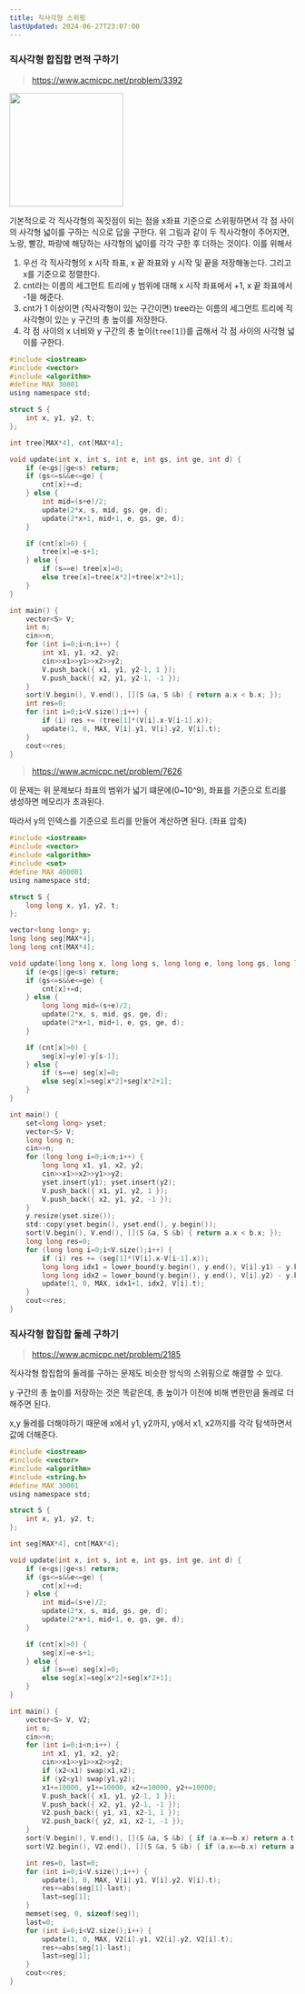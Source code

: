 ```yaml
---
title: 직사각형 스위핑
lastUpdated: 2024-06-27T23:07:00
---
```


### 직사각형 합집합 면적 구하기

> https://www.acmicpc.net/problem/3392

<img src="https://github.com/rlaisqls/blog/assets/81006587/36031302-14fc-41d5-8d2b-cffbc4b36324" style="height: 200px"/>

기본적으로 각 직사각형의 꼭짓점이 되는 점을 x좌표 기준으로 스위핑하면서 각 점 사이의 사각형 넓이를 구하는 식으로 답을 구한다. 위 그림과 같이 두 직사각형이 주어지면, 노랑, 빨강, 파랑에 해당하는 사각형의 넓이를 각각 구한 후 더하는 것이다. 이를 위해서

1. 우선 각 직사각형의 x 시작 좌표, x 끝 좌표와 y 시작 및 끝을 저장해놓는다. 그리고 x를 기준으로 정렬한다.
1. cnt라는 이름의 세그먼트 트리에 y 범위에 대해 x 시작 좌표에서 +1, x 끝 좌표에서 -1을 해준다.
2. cnt가 1 이상이면 (직사각형이 있는 구간이면) tree라는 이름의 세그먼트 트리에 직사각형이 있는 y 구간의 총 높이를 저장한다.
3. 각 점 사이의 x 너비와 y 구간의 총 높이(`tree[1]`)를 곱해서 각 점 사이의 사각형 넓이를 구한다.   

```c
#include <iostream>
#include <vector>
#include <algorithm>
#define MAX 30001
using namespace std;

struct S {
    int x, y1, y2, t;
};

int tree[MAX*4], cnt[MAX*4];

void update(int x, int s, int e, int gs, int ge, int d) {
    if (e<gs||ge<s) return;
    if (gs<=s&&e<=ge) {
        cnt[x]+=d;
    } else {
        int mid=(s+e)/2;
        update(2*x, s, mid, gs, ge, d);
        update(2*x+1, mid+1, e, gs, ge, d);
    }

    if (cnt[x]>0) {
        tree[x]=e-s+1;
    } else {
        if (s==e) tree[x]=0;
        else tree[x]=tree[x*2]+tree[x*2+1];
    }
}

int main() {
    vector<S> V;
    int n;
    cin>>n;
    for (int i=0;i<n;i++) {
        int x1, y1, x2, y2;
        cin>>x1>>y1>>x2>>y2;
        V.push_back({ x1, y1, y2-1, 1 });
        V.push_back({ x2, y1, y2-1, -1 });
    }
    sort(V.begin(), V.end(), [](S &a, S &b) { return a.x < b.x; });
    int res=0;
    for (int i=0;i<V.size();i++) {
        if (i) res += (tree[1]*(V[i].x-V[i-1].x));
        update(1, 0, MAX, V[i].y1, V[i].y2, V[i].t);
    }
    cout<<res;
}
```

> https://www.acmicpc.net/problem/7626

이 문제는 위 문제보다 좌표의 범위가 넓기 떄문에(0~10^9), 좌표를 기준으로 트리를 생성하면 메모리가 초과된다.

따라서 y의 인덱스를 기준으로 트리를 만들어 계산하면 된다. (좌표 압축)

```c
#include <iostream>
#include <vector>
#include <algorithm>
#include <set>
#define MAX 400001
using namespace std;

struct S {
    long long x, y1, y2, t;
};

vector<long long> y;
long long seg[MAX*4];
long long cnt[MAX*4];

void update(long long x, long long s, long long e, long long gs, long long ge, long long d) {
    if (e<gs||ge<s) return;
    if (gs<=s&&e<=ge) {
        cnt[x]+=d;
    } else {
        long long mid=(s+e)/2;
        update(2*x, s, mid, gs, ge, d);
        update(2*x+1, mid+1, e, gs, ge, d);
    }

    if (cnt[x]>0) {
        seg[x]=y[e]-y[s-1];
    } else {
        if (s==e) seg[x]=0;
        else seg[x]=seg[x*2]+seg[x*2+1];
    }
}

int main() {
    set<long long> yset;
    vector<S> V;
    long long n;
    cin>>n;
    for (long long i=0;i<n;i++) {
        long long x1, y1, x2, y2;
        cin>>x1>>x2>>y1>>y2;
        yset.insert(y1); yset.insert(y2);
        V.push_back({ x1, y1, y2, 1 });
        V.push_back({ x2, y1, y2, -1 });
    }
    y.resize(yset.size());
    std::copy(yset.begin(), yset.end(), y.begin());
    sort(V.begin(), V.end(), [](S &a, S &b) { return a.x < b.x; });
    long long res=0;
    for (long long i=0;i<V.size();i++) {
        if (i) res += (seg[1]*(V[i].x-V[i-1].x));
        long long idx1 = lower_bound(y.begin(), y.end(), V[i].y1) - y.begin();
        long long idx2 = lower_bound(y.begin(), y.end(), V[i].y2) - y.begin();
        update(1, 0, MAX, idx1+1, idx2, V[i].t);
    }
    cout<<res;
}
```

### 직사각형 합집합 둘레 구하기

> https://www.acmicpc.net/problem/2185

직사각형 합집합의 둘레를 구하는 문제도 비슷한 방식의 스위핑으로 해결할 수 있다.

y 구간의 총 높이를 저장하는 것은 똑같은데, 총 높이가 이전에 비해 변한만큼 둘레로 더해주면 된다.

x,y 둘레를 더해야하기 때문에 x에서 y1, y2까지, y에서 x1, x2까지를 각각 탐색하면서 값에 더해준다.


```c
#include <iostream>
#include <vector>
#include <algorithm>
#include <string.h>
#define MAX 30001
using namespace std;

struct S {
    int x, y1, y2, t;
};

int seg[MAX*4], cnt[MAX*4];

void update(int x, int s, int e, int gs, int ge, int d) {
    if (e<gs||ge<s) return;
    if (gs<=s&&e<=ge) {
        cnt[x]+=d;
    } else {
        int mid=(s+e)/2;
        update(2*x, s, mid, gs, ge, d);
        update(2*x+1, mid+1, e, gs, ge, d);
    }

    if (cnt[x]>0) {
        seg[x]=e-s+1;
    } else {
        if (s==e) seg[x]=0;
        else seg[x]=seg[x*2]+seg[x*2+1];
    }
}

int main() {
    vector<S> V, V2;
    int n;
    cin>>n;
    for (int i=0;i<n;i++) {
        int x1, y1, x2, y2;
        cin>>x1>>y1>>x2>>y2;
        if (x2<x1) swap(x1,x2);
        if (y2<y1) swap(y1,y2);
        x1+=10000, y1+=10000, x2+=10000, y2+=10000;
        V.push_back({ x1, y1, y2-1, 1 });
        V.push_back({ x2, y1, y2-1, -1 });
        V2.push_back({ y1, x1, x2-1, 1 });
        V2.push_back({ y2, x1, x2-1, -1 });
    }
    sort(V.begin(), V.end(), [](S &a, S &b) { if (a.x==b.x) return a.t > b.t; else return a.x < b.x; });
    sort(V2.begin(), V2.end(), [](S &a, S &b) { if (a.x==b.x) return a.t > b.t; else return a.x < b.x; });

    int res=0, last=0;
    for (int i=0;i<V.size();i++) {
        update(1, 0, MAX, V[i].y1, V[i].y2, V[i].t);
        res+=abs(seg[1]-last);
        last=seg[1];
    }
    memset(seg, 0, sizeof(seg));
    last=0;
    for (int i=0;i<V2.size();i++) {
        update(1, 0, MAX, V2[i].y1, V2[i].y2, V2[i].t);
        res+=abs(seg[1]-last);
        last=seg[1];
    }
    cout<<res;
}
```